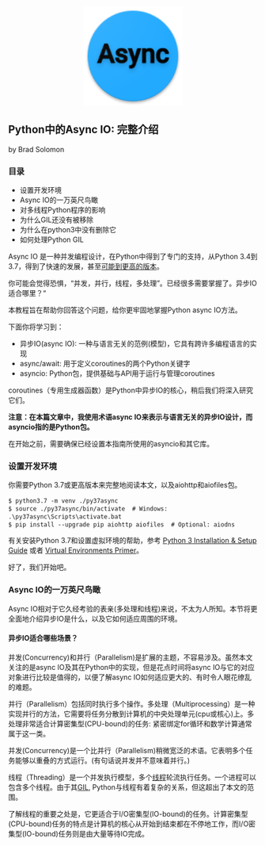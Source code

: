 <p align="center">
   <img width="200" src="async.png">
</p>

## Python中的Async IO: 完整介绍
by Brad Solomon 

### 目录
- 设置开发环境
- Async IO的一万英尺鸟瞰
- 对多线程Python程序的影响
- 为什么GIL还没有被移除
- 为什么在python3中没有删除它
- 如何处理Python GIL


Async IO 是一种并发编程设计，在Python中得到了专门的支持，从Python 3.4到3.7，得到了快速的发展，甚至[可能到更高的版本](https://twitter.com/1st1/status/1041855365745455104)。

你可能会觉得恐惧，“并发，并行，线程，多处理”。已经很多需要掌握了。异步IO适合哪里？“

本教程旨在帮助你回答这个问题，给你更牢固地掌握Python async IO方法。

下面你将学习到：

- 异步IO(async IO): 一种与语言无关的范例(模型)，它具有跨许多编程语言的实现
- async/await: 用于定义coroutines的两个Python关键字
- asyncio: Python包，提供基础与API用于运行与管理coroutines

coroutines（专用生成器函数）是Python中异步IO的核心，稍后我们将深入研究它们。

**注意：在本篇文章中，我使用术语async IO来表示与语言无关的异步IO设计，而asyncio指的是Python包。**

在开始之前，需要确保已经设置本指南所使用的asyncio和其它库。

### 设置开发环境

你需要Python 3.7或更高版本来完整地阅读本文，以及aiohttp和aiofiles包。

```shell
$ python3.7 -m venv ./py37async
$ source ./py37async/bin/activate  # Windows: .\py37async\Scripts\activate.bat
$ pip install --upgrade pip aiohttp aiofiles  # Optional: aiodns
```
有关安装Python 3.7和设置虚拟环境的帮助，参考 [Python 3 Installation & Setup Guide](https://realpython.com/installing-python/) 或者 [Virtual Environments Primer](https://realpython.com/python-virtual-environments-a-primer/)。

好了，我们开始吧。

### Async IO的一万英尺鸟瞰

Async IO相对于它久经考验的表亲(多处理和线程)来说，不太为人所知。本节将更全面地介绍异步IO是什么，以及它如何适应周围的环境。

#### 异步IO适合哪些场景？

并发(Concurrency)和并行（Parallelism)是扩展的主题，不容易涉及。虽然本文关注的是async IO及其在Python中的实现，但是花点时间将async IO与它的对应对象进行比较是值得的，以便了解async IO如何适应更大的、有时令人眼花缭乱的难题。

并行（Parallelism）包括同时执行多个操作。多处理（Multiprocessing）是一种实现并行的方法，它需要将任务分散到计算机的中央处理单元(cpu或核心)上。多处理非常适合计算密集型(CPU-bound)的任务: 紧密绑定for循环和数学计算通常属于这一类。

并发(Concurrency)是一个比并行（Parallelism)稍微宽泛的术语。它表明多个任务能够以重叠的方式运行。(有句话说并发并不意味着并行。)

线程（Threading）是一个并发执行模型，多个[线程](https://en.wikipedia.org/wiki/Thread_(computing))轮流执行任务。一个进程可以包含多个线程。由于其[GIL](../GIL/README.md), Python与线程有着复杂的关系，但这超出了本文的范围。

了解线程的重要之处是，它更适合于I/O密集型(IO-bound)的任务。计算密集型(CPU-bound)任务的特点是计算机的核心从开始到结束都在不停地工作，而I/O密集型(IO-bound)任务则是由大量等待IO完成。
